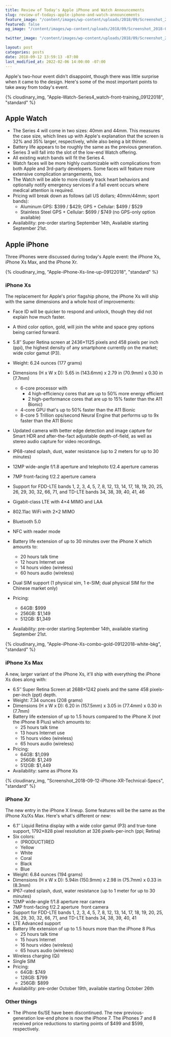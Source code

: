 ```yaml
---
title: Review of Today's Apple iPhone and Watch Announcements
slug: review-of-todays-apple-iphone-and-watch-announcements
feature_image: "/content/images/wp-content/uploads/2018/09/Screenshot_2018-09-12-iPhone-XS.png"
featured: false
og_image: "/content/images/wp-content/uploads/2018/09/Screenshot_2018-09-12-iPhone-XS.png"

twitter_image: "/content/images/wp-content/uploads/2018/09/Screenshot_2018-09-12-iPhone-XS.png"

layout: post
categories: posts
date: 2018-09-12 13:59:13 -07:00
last_modified_at: 2022-02-06 14:00:00 -07:00
---
```


Apple's two-hour event didn't disappoint, though there was little surprise when it came to the design. Here's some of the most important points to take away from today's event.

{% cloudinary_img, "Apple-Watch-Series4_watch-front-training_09122018", "standard" %}

## **Apple Watch**

- The Series 4 will come in two sizes: 40mm and 44mm. This measures the case size, which lines up with Apple's explanation that the screen is 32% and 35% larger, respectively, while also being a bit thinner.
- Battery life appears to be roughly the same as the previous generation.
- Series 3 will fall into the slot of the low-end Watch offering.
- All existing watch bands will fit the Series 4.
- Watch faces will be more highly customizable with complications from both Apple and 3rd-party developers. Some faces will feature more extensive complication arrangements, too.
- The Watch will be able to more closely track heart behaviors and optionally notify emergency services if a fall event occurs where medical attention is required.
- Pricing will break down as follows (all US dollars; 40mm/44mm; sport bands):
  - Aluminum&nbsp;GPS: $399 / $429;&nbsp;GPS + Cellular: $499 / $529
  - Stainless Steel GPS + Cellular: $699 / $749 (no GPS-only option available)
- Availability: pre-order starting September 14th, Available starting September 21st.

## **Apple iPhone**

Three iPhones were discussed during today's Apple event: the iPhone Xs, iPhone Xs Max, and the iPhone Xr.

{% cloudinary_img, "Apple-iPhone-Xs-line-up-09122018", "standard" %}

### iPhone Xs

The replacement for Apple's prior flagship phone, the iPhone Xs will ship with the same dimensions and a whole host of improvements:


- Face ID will be quicker to respond and unlock, though they did not explain how much faster.
- A third color option, gold, will join the white and space grey options being carried forward.
- 5.8″ Super Retina screen at 2436×1125 pixels and 458 pixels per inch (ppi), the highest density of any smartphone currently on the market; wide color gamut (P3).
- Weight: 6.24 ounces (177 grams)
- Dimensions (H x W x D): 5.65 in (143.6mm) x 2.79 in (70.9mm) x 0.30 in (7.7mm)

  - 6-core processor with
    - 4 high-efficiency cores that are up to 50% more energy efficient
    - 2 high-performance cores that are up to 15% faster than the A11 Bionic)
  - 4-core GPU that's up to 50% faster than the A11 Bionic
  - 8-core 5 Trillion ops/second Neural Engine that performs up to 9x faster than the A11 Bionic

- Updated camera with better edge detection and image capture for Smart HDR and after-the-fact adjustable depth-of-field, as well as stereo audio capture for video recordings.
- IP68-rated splash, dust, water resistance (up to 2 meters for up to 30 minutes)
- 12MP wide-angle f/1.8 aperture and telephoto f/2.4 aperture cameras
- 7MP front-facing f/2.2 aperture camera
- Support for FDD-LTE bands&nbsp;1, 2, 3, 4, 5, 7, 8, 12, 13, 14, 17, 18, 19, 20, 25, 26, 29, 30, 32, 66, 71, and TD-LTE bands&nbsp;34, 38, 39, 40, 41, 46
- Gigabit-class LTE with 4×4 MIMO and LAA
- 802.11ac WiFi with 2×2 MIMO
- Bluetooth 5.0
- NFC with reader mode
- Battery life extension of up to 30 minutes over the iPhone X which amounts to:
  - 20 hours talk time
  - 12 hours Internet use
  - 14 hours video (wireless)
  - 60 hours audio (wireless)
- Dual SIM support (1 physical sim, 1 e-SIM; dual physical SIM for the Chinese market only)
- Pricing:
  - 64GB: $999
  - 256GB: $1,149
  - 512GB: $1,349
- Availability: pre-order starting September 14th, available starting September 21st.

{% cloudinary_img, "Apple-iPhone-Xs-combo-gold-09122018-white-bkg", "standard" %}

### iPhone Xs Max

A new, larger variant of the iPhone Xs, it'll ship with everything the iPhone Xs does along with:


- 6.5″ Super Retina Screen at 2688×1242 pixels and the same 458 pixels-per-inch (ppt) depth.
- Weight: 7.34 ounces (208 grams)
- Dimensions (H x W x D): 6.20 in (157.5mm) x 3.05 in (77.4mm) x 0.30 in (7.7mm)
- Battery life extension of up to 1.5 hours compared to the iPhone X (_not_ the iPhone 8 Plus) which amounts to:
  - 25 hours talk time
  - 13 hours Internet use
  - 15 hours video (wireless)
  - 65 hours audio (wireless)
- Pricing:
  - 64GB: $1,099
  - 256GB: $1,249
  - 512GB: $1,449
- Availability: same as iPhone Xs

{% cloudinary_img, "Screenshot_2018-09-12-iPhone-XR-Technical-Specs", "standard" %}

### iPhone Xr

The new entry in the iPhone X lineup. Some features will be the same as the iPhone Xs/Xs Max. Here's what's different or new:


- 6.1″ Liquid Retina display with a wide color gamut (P3) and true-tone support, 1792×828 pixel resolution at 326 pixels-per-inch (ppi; Retina)
- Six colors:
  - (PRODUCT)RED
  - Yellow
  - White
  - Coral
  - Black
  - Blue
- Weight: 6.84 ounces (194 grams)
- Dimensions (H x W x D): 5.94in (150.9mm) x 2.98 in (75.7mm) x 0.33 in (8.3mm)
- IP67-rated splash, dust, water resistance (up to 1 meter for up to 30 minutes)
- 12MP wide-angle f/1.8 aperture rear camera
- 7MP front-facing f/2.2 aperture &nbsp;front camera
- Support for FDD-LTE bands&nbsp;1, 2, 3, 4, 5, 7, 8, 12, 13, 14, 17, 18, 19, 20, 25, 26, 29, 30, 32, 66, 71, and TD-LTE bands&nbsp;34, 38, 39, 40, 41
- LTE Advanced support
- Battery life extension of up to 1.5 hours more than the iPhone 8 Plus
  - 25 hours talk time
  - 15 hours Internet
  - 16 hours video (wireless)
  - 65 hours audio (wireless)
- Wireless charging (Qi)
- Single SIM
- Pricing:
  - 64GB: $749
  - 128GB: $799
  - 256GB: $899
- Availability: pre-order October 19th, available starting October 26th

### Other things

- The iPhone 6s/SE have been discontinued. The new previous-generation low-end phone is now the iPhone 7. The iPhones 7 and 8 received price reductions to starting points of $499 and $599, respectively.
